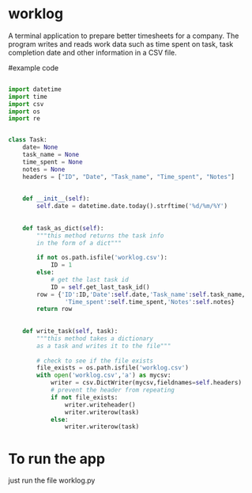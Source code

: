 # worklog
A terminal application to prepare better timesheets for a company. The program writes and reads work data such as 
time spent on task, task completion date and other information in a CSV file.

#example code

```python

import datetime
import time
import csv
import os
import re


class Task:
	date= None
	task_name = None
	time_spent = None
	notes = None
	headers = ["ID", "Date", "Task_name", "Time_spent", "Notes"]
	
	
	def __init__(self):
		self.date = datetime.date.today().strftime('%d/%m/%Y')
		
	
	def task_as_dict(self):
		"""this method returns the task info
		in the form of a dict"""
		
		if not os.path.isfile('worklog.csv'):
			ID = 1
		else:
			# get the last task id
			ID = self.get_last_task_id()
		row = {'ID':ID,'Date':self.date,'Task_name':self.task_name,
				'Time_spent':self.time_spent,'Notes':self.notes}
		return row
	
	
	def write_task(self, task):
		"""this method takes a dictionary
		as a task and writes it to the file"""
		
		# check to see if the file exists 
		file_exists = os.path.isfile('worklog.csv')
		with open('worklog.csv','a') as mycsv:
			writer = csv.DictWriter(mycsv,fieldnames=self.headers)
			# prevent the header from repeating 
			if not file_exists:
				writer.writeheader()
				writer.writerow(task)
			else:
				writer.writerow(task)

```
# To run the app
just run the file worklog.py
